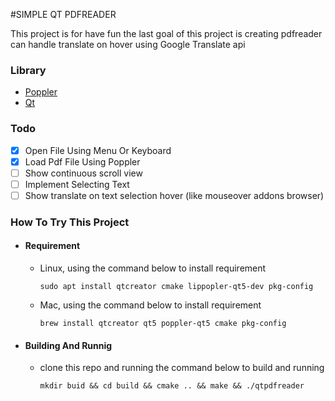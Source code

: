 #SIMPLE QT PDFREADER

This project is for have fun
the last goal of this project is creating pdfreader can handle translate on hover using Google Translate api 

### Library
- [Poppler](https://poppler.freedesktop.org/)
- [Qt](https://www.qt.io/)

### Todo
- [X] Open File Using Menu Or Keyboard
- [X] Load Pdf File Using Poppler
- [ ] Show continuous scroll view
- [ ] Implement Selecting Text
- [ ] Show translate on text selection hover (like mouseover addons browser)

### How To Try This Project
- #### Requirement
  - Linux, using the command below to install requirement
    ```shell
    sudo apt install qtcreator cmake lippopler-qt5-dev pkg-config 
    ```
  - Mac, using the command below to install requirement
    ```shell
    brew install qtcreator qt5 poppler-qt5 cmake pkg-config 
    ```
- #### Building And Runnig
  - clone this repo and running the command below to build and running
    ```shell
    mkdir buid && cd build && cmake .. && make && ./qtpdfreader
    ```